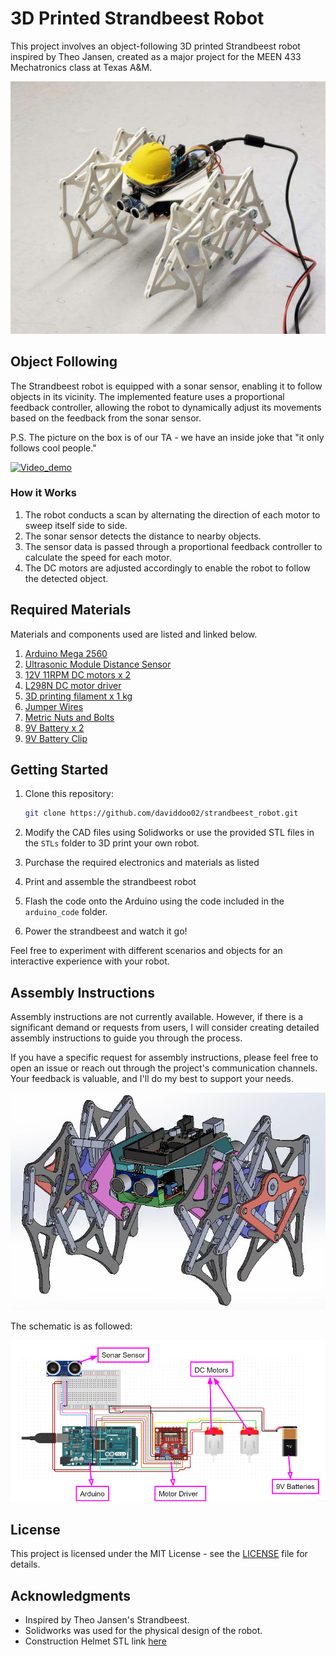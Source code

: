 # 3D Printed Strandbeest Robot

This project involves an object-following 3D printed Strandbeest robot inspired by Theo Jansen, created as a major project for the MEEN 433 Mechatronics class at Texas A&M.

![Cover](assets/cover_image.jpg)

## Object Following

The Strandbeest robot is equipped with a sonar sensor, enabling it to follow objects in its vicinity. The implemented feature uses a proportional feedback controller, allowing the robot to dynamically adjust its movements based on the feedback from the sonar sensor.

P.S. The picture on the box is of our TA - we have an inside joke that "it only follows cool people."

[![Video_demo](assets/in_action.gif)](assets/in_action.mp4)

### How it Works

1. The robot conducts a scan by alternating the direction of each motor to sweep itself side to side.
2. The sonar sensor detects the distance to nearby objects.
3. The sensor data is passed through a proportional feedback controller to calculate the speed for each motor.
4. The DC motors are adjusted accordingly to enable the robot to follow the detected object.

## Required Materials

Materials and components used are listed and linked below.

1. [Arduino Mega 2560](https://www.amazon.com/dp/B0046AMGW0/)
2. [Ultrasonic Module Distance Sensor](https://www.amazon.com/dp/B07B94C7KT/)
3. [12V 11RPM DC motors x 2](https://www.amazon.com/dp/B07MYVS56N/)
4. [L298N DC motor driver](https://www.amazon.com/dp/B07BK1QL5T/)
5. [3D printing filament x 1 kg](https://www.amazon.com/dp/B089S1HB8K/)
6. [Jumper Wires](https://www.amazon.com/dp/B01EV70C78)
7. [Metric Nuts and Bolts](https://www.amazon.com/Assortment-M2-M3-M4-M5/dp/B0CBMMPPKF)
8. [9V Battery x 2](https://www.amazon.com/dp/B0BJDCBHDK/)
9. [9V Battery Clip](https://www.amazon.com/dp/B081ZRBDVW/)

## Getting Started

1. Clone this repository:

    ```bash
    git clone https://github.com/daviddoo02/strandbeest_robot.git
    ```

2. Modify the CAD files using Solidworks or use the provided STL files in the `STLs` folder to 3D print your own robot.

3. Purchase the required electronics and materials as listed

4. Print and assemble the strandbeest robot

5. Flash the code onto the Arduino using the code included in the `arduino_code` folder.

6. Power the strandbeest and watch it go!

Feel free to experiment with different scenarios and objects for an interactive experience with your robot.


## Assembly Instructions

Assembly instructions are not currently available. However, if there is a significant demand or requests from users, I will consider creating detailed assembly instructions to guide you through the process.

If you have a specific request for assembly instructions, please feel free to open an issue or reach out through the project's communication channels. Your feedback is valuable, and I'll do my best to support your needs.

![Assembly](assets/Assembly.png)

The schematic is as followed:

![Schematics](assets/Schematics.png)

## License

This project is licensed under the MIT License - see the [LICENSE](LICENSE) file for details.

## Acknowledgments

- Inspired by Theo Jansen's Strandbeest.
- Solidworks was used for the physical design of the robot.
- Construction Helmet STL link [here](https://www.printables.com/model/109726-toddlers-construction-helmet-with-harness/)
